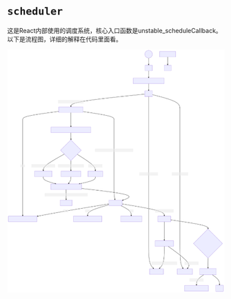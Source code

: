 # `scheduler`

这是React内部使用的调度系统，核心入口函数是unstable_scheduleCallback。以下是流程图，详细的解释在代码里面看。

![流程图](./images/flow.svg)
